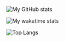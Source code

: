 ![My GitHub stats](https://github-readme-stats.vercel.app/api?username=Kity2023&show_icons=true&theme=dark)

![My wakatime stats](https://github-readme-stats.vercel.app/api/wakatime?username=@Kity2023&show_icons=true&theme=dark)


![Top Langs](https://github-readme-stats.vercel.app/api/top-langs/?username=Kity2023&show_icons=true&theme=dark)
